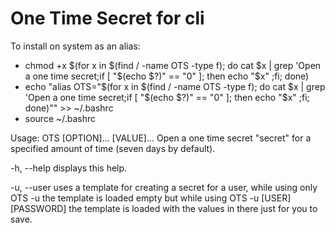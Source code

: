 # One Time Secret for cli

To install on system as an alias:
* chmod +x $(for x in $(find / -name OTS -type f); do cat $x | grep 'Open a one time secret;if [ "$(echo $?)" == "0" ]; then echo "$x" ;fi; done)
* echo "alias OTS=\"$(for x in $(find / -name OTS -type f); do cat $x | grep 'Open a one time secret;if [ "$(echo $?)" == "0" ]; then echo "$x" ;fi; done)\"" >> ~/.bashrc
* source ~/.bashrc

Usage: OTS [OPTION]... [VALUE]...
Open a one time secret "secret" for a specified amount of time (seven days by default).

 -h, --help             displays this help.

 -u, --user             uses a template for creating a secret for a user,
                        while using only OTS -u the template is loaded empty but
                        while using OTS -u [USER] [PASSWORD] the template
                        is loaded with the values in there just for you to save.
